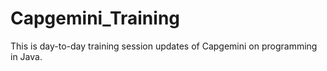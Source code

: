 # Capgemini_Training
This is day-to-day training session updates of Capgemini on programming in Java.
